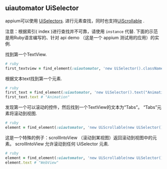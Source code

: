 ## uiautomator UiSelector

appium可以使用 [UiSelectors](http://developer.android.com/tools/help/uiautomator/UiSelector.html).
进行元素查找，同时也支持[UiScrollable](http://developer.android.com/tools/help/uiautomator/UiScrollable.html)
.

注意：根据索引( index )进行查找并不可靠，请使用 `instance` 代替. 下面的示范是用Ruby语言编写的、针对 api demo （这是一个 appium 测试用的应用）的实例.


找到第一个TextView.

```ruby
# ruby
first_textview = find_element(:uiautomator, 'new UiSelector().className("android.widget.TextView").instance(0)');
```

根据文本text找到第一个元素.

```ruby
# ruby
first_text = find_element(:uiautomator, 'new UiSelector().text("Animation")')
first_text.text # "Animation"
```

发现第一个可以滚动的控件，然后找到一个TextView的文本为“Tabs”。 “Tabs”元素将滚动到视图.

```ruby
# ruby
element = find_element(:uiautomator, 'new UiScrollable(new UiSelector().scrollable(true).instance(0)).getChildByText(new UiSelector().className("android.widget.TextView"), "Tabs")')
```

这是一个特殊的例子：scrollIntoView （滚动到某视图）返回滚动到视图中的元素。 scrollIntoView 允许滚动到任何 UiSelector 元素.

```ruby
# ruby
element = find_element(:uiautomator, 'new UiScrollable(new UiSelector().scrollable(true).instance(0)).scrollIntoView(new UiSelector().text("WebView").instance(0));')
element.text # "WebView"
```
